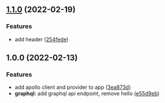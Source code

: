 ## [1.1.0](https://github.com/srt4rulez/github-profiles/compare/v1.0.0...v1.1.0) (2022-02-19)


### Features

* add header ([254fede](https://github.com/srt4rulez/github-profiles/commit/254fede6f5b1bc158e7d0a3c60a4e16f57d1c200))

## 1.0.0 (2022-02-13)


### Features

* add apollo client and provider to app ([3ea873d](https://github.com/srt4rulez/github-profiles/commit/3ea873da164b5e3b8a2845e2348af825df37b92f))
* **graphql:** add graphql api endpoint, remove hello ([e55d9eb](https://github.com/srt4rulez/github-profiles/commit/e55d9ebcc09d144ac654f5d46c1ed03776604ac9))
